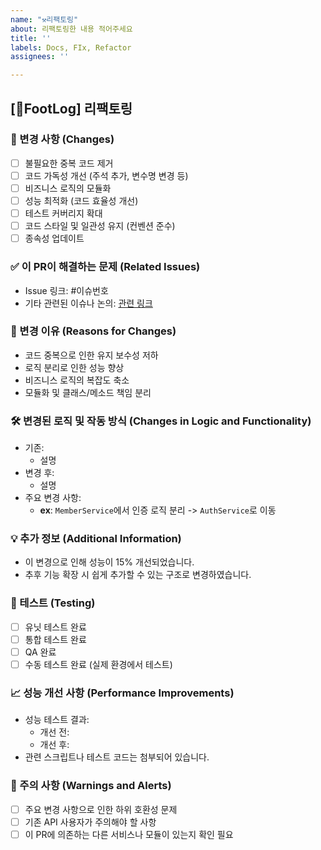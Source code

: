 ```yaml
---
name: "⚒️리팩토링"
about: 리팩토링한 내용 적어주세요
title: ''
labels: Docs, FIx, Refactor
assignees: ''

---
```


## [FootLog] 리팩토링

### 📑 변경 사항 (Changes)

- [ ] 불필요한 중복 코드 제거
- [ ] 코드 가독성 개선 (주석 추가, 변수명 변경 등)
- [ ] 비즈니스 로직의 모듈화
- [ ] 성능 최적화 (코드 효율성 개선)
- [ ] 테스트 커버리지 확대
- [ ] 코드 스타일 및 일관성 유지 (컨벤션 준수)
- [ ] 종속성 업데이트

### ✅ 이 PR이 해결하는 문제 (Related Issues)
- Issue 링크: #이슈번호
- 기타 관련된 이슈나 논의: [관련 링크](URL)

### 🔄 변경 이유 (Reasons for Changes)

- 코드 중복으로 인한 유지 보수성 저하
- 로직 분리로 인한 성능 향상
- 비즈니스 로직의 복잡도 축소
- 모듈화 및 클래스/메소드 책임 분리

### 🛠 변경된 로직 및 작동 방식 (Changes in Logic and Functionality)

- 기존: 
  - 설명
- 변경 후: 
  - 설명
- 주요 변경 사항: 
  - **ex**: `MemberService`에서 인증 로직 분리 -> `AuthService`로 이동

### 💡 추가 정보 (Additional Information)

- 이 변경으로 인해 성능이 15% 개선되었습니다.
- 추후 기능 확장 시 쉽게 추가할 수 있는 구조로 변경하였습니다.

### 🧪 테스트 (Testing)

- [ ] 유닛 테스트 완료
- [ ] 통합 테스트 완료
- [ ] QA 완료
- [ ] 수동 테스트 완료 (실제 환경에서 테스트)

### 📈 성능 개선 사항 (Performance Improvements)

- 성능 테스트 결과: 
  - 개선 전:
  - 개선 후:
- 관련 스크립트나 테스트 코드는 첨부되어 있습니다.

### 🚨 주의 사항 (Warnings and Alerts)

- [ ] 주요 변경 사항으로 인한 하위 호환성 문제
- [ ] 기존 API 사용자가 주의해야 할 사항
- [ ] 이 PR에 의존하는 다른 서비스나 모듈이 있는지 확인 필요
